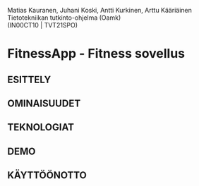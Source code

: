 Matias Kauranen, Juhani Koski, Antti Kurkinen, Arttu Kääriäinen  
Tietotekniikan tutkinto-ohjelma (Oamk)  
(IN00CT10 | TVT21SPO)

# FitnessApp - Fitness sovellus

## ESITTELY

## OMINAISUUDET

## TEKNOLOGIAT

## DEMO

## KÄYTTÖÖNOTTO
